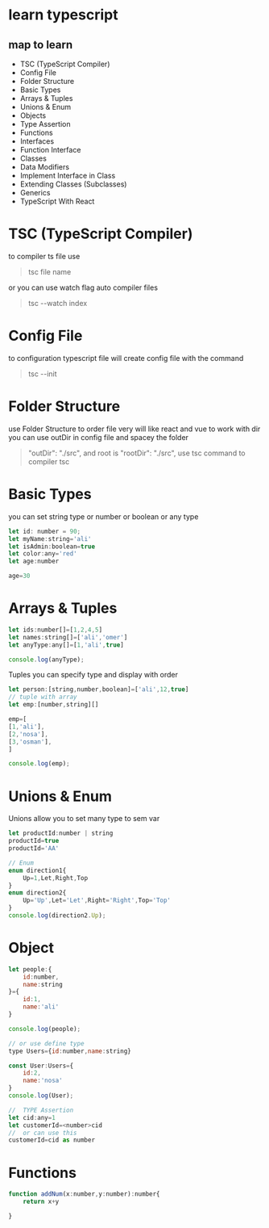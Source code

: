 # learn typescript

## map to learn 
 - TSC (TypeScript Compiler)
 - Config File
 - Folder Structure
 - Basic Types
 - Arrays & Tuples
 - Unions & Enum
 - Objects
 - Type Assertion
 - Functions
 - Interfaces
 - Function Interface
 - Classes
 - Data Modifiers
 - Implement Interface in Class
 - Extending Classes (Subclasses)
 - Generics
 - TypeScript With React

# TSC (TypeScript Compiler)
to compiler ts file use
> tsc file name

or you can use watch flag auto compiler files
> tsc --watch index

# Config File
to configuration typescript file will create config file with the command
> tsc --init

# Folder Structure
use Folder Structure to order file very will like react and vue
to work with dir you can use outDir in config file and spacey the folder
>  "outDir": "./src", 
and root is
>   "rootDir": "./src", 
use tsc command to compiler 
> tsc

# Basic Types
you can set string type or number or boolean or any type

```js
let id: number = 90;
let myName:string='ali'
let isAdmin:boolean=true
let color:any='red'
let age:number

age=30
```
# Arrays & Tuples

```js
let ids:number[]=[1,2,4,5]
let names:string[]=['ali','omer']
let anyType:any[]=[1,'ali',true]

console.log(anyType);
```

Tuples you can specify type and display with order
```js
let person:[string,number,boolean]=['ali',12,true]
// tuple with array
let emp:[number,string][]

emp=[
[1,'ali'],
[2,'nosa'],
[3,'osman'],
]

console.log(emp);
```
# Unions & Enum

Unions allow you to set many type to sem var

```js
let productId:number | string
productId=true
productId='AA'

// Enum
enum direction1{
    Up=1,Let,Right,Top
}
enum direction2{
    Up='Up',Let='Let',Right='Right',Top='Top'
}
console.log(direction2.Up);
```

# Object

```js
let people:{
    id:number,
    name:string
}={
    id:1,
    name:'ali'
}

console.log(people);

// or use define type
type Users={id:number,name:string}

const User:Users={
    id:2,
    name:'nosa'
}
console.log(User);

//  TYPE Assertion
let cid:any=1
let customerId=<number>cid
//  or can use this
customerId=cid as number

```

# Functions

```js
function addNum(x:number,y:number):number{
    return x+y

}
```
